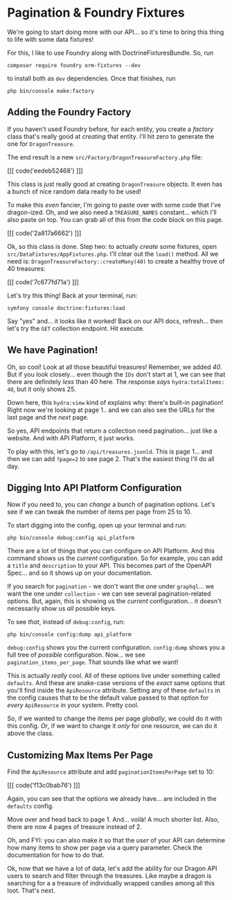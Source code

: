 # Pagination & Foundry Fixtures

We're going to start doing more with our API... so it's time to bring this thing
to life with some data fixtures!

For this, I like to use Foundry along with DoctrineFixturesBundle. So, run

```terminal
composer require foundry orm-fixtures --dev
```

to install both as `dev` dependencies. Once that finishes, run

```terminal
php bin/console make:factory
```

## Adding the Foundry Factory

If you haven't used Foundry before, for each entity, you create a *factory* class
that's really good at *creating* that entity. I'll hit zero to generate the one for
`DragonTreasure`.

The end result is a new `src/Factory/DragonTreasureFactory.php` file:

[[[ code('eedeb52468') ]]]

This class is just really good at creating `DragonTreasure` objects. It even
has a bunch of nice random data ready to be used!

To make this *even* fancier, I'm going to paste over with some code that I've
dragon-ized. Oh, and we also need a `TREASURE_NAMES` constant... which I'll also
paste on top. You can grab all of this from the code block on this page.

[[[ code('2a817a6662') ]]]

Ok, so this class is done. Step two: to actually *create* some fixtures, open
`src/DataFixtures/AppFixtures.php`. I'll clear out the `load()` method. All we need
is: `DragonTreasureFactory::createMany(40)` to create a healthy trove of 40
treasures:

[[[ code('7c677fd71a') ]]]

Let's try this thing! Back at your terminal, run:

```terminal
symfony console doctrine:fixtures:load
```

Say "yes" and... it looks like it worked! Back on our API docs, refresh...
then let's try the `GET` collection endpoint. Hit execute.

## We have Pagination!

Oh, so cool! Look at all those beautiful treasures! Remember, we added *40*. But if
you look closely... even though the `IDs` don't start at 1, we can see that there
are definitely *less* than 40 here. The response *says* `hydra:totalItems: 40`,
but it only shows 25.

Down here, this `hydra:view` kind of explains why: there's built-in pagination!
Right now we're looking at page 1.. and we can also see the URLs for the last page
and the *next* page.

So yes, API endpoints that return a collection need pagination... just like a
website. And with API Platform, it just works.

To play with this, let's go to `/api/treasures.jsonld`. This is page 1... and then
we can add `?page=2` to see page 2. That's the easiest thing I'll do all day.

## Digging Into API Platform Configuration

Now if you need to, you can *change* a bunch of pagination options. Let's see
if we can tweak the number of items per page from 25 to 10.

To start digging into the config, open up your terminal and run:

```terminal
php bin/console debug:config api_platform
```

There are a lot of things that you can configure on API Platform. And this
command shows us the *current* configuration. So for example,
you can add a `title` and `description` to your API. This becomes part of the
OpenAPI Spec... and so it shows up on your documentation.

If you search for `pagination` - we don't want the one under `graphql`... we
want the one under `collection` - we can see several pagination-related options.
But, again, this is showing us the *current* configuration... it doesn't necessarily
show us *all* possible keys.

To see *that*, instead of `debug:config`, run:

```terminal
php bin/console config:dump api_platform
```

`debug:config` shows you the current configuration. `config:dump` shows you a full
tree of *possible* configuration. Now... we see `pagination_items_per_page`.
That sounds like what we want!

This is actually *really* cool. All of these options live under something called
`defaults`. And these are snake-case versions of the *exact* same options that you'll
find inside the `ApiResource` attribute. Setting any of these `defaults` in the config
causes that to be the default value passed to that option for *every* `ApiResource`
in your system. Pretty cool.

So, if we wanted to change the items per page *globally*, we could do it
with this config. *Or*, if we want to change it *only* for one resource, we can
do it above the class.

## Customizing Max Items Per Page

Find the `ApiResource` attribute and add `paginationItemsPerPage` set to 10:

[[[ code('f13c0bab76') ]]]

Again, you can see that the options we already have... are included in the `defaults`
config.

Move over and head back to page 1. And... voilà! A much shorter
list. Also, there are now 4 pages of treasure instead of 2.

Oh, and FYI: you can also make it so that the *user* of your API can determine how
many items to show per page via a query parameter. Check the documentation for how
to do that.

Ok, now that we have a lot of data, let's add the ability for our Dragon API users
to search and filter through the treasures. Like maybe a dragon is searching for a
a treasure of individually wrapped candies among all this loot. That's next.
